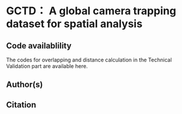 # GCTD： A global camera trapping dataset for spatial analysis

## Code availablility
The codes for overlapping and distance calculation in the Technical Validation part are available here.

## Author(s)



## Citation

